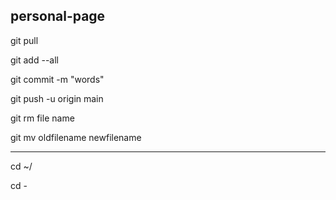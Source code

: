 ## personal-page


git pull


git add --all

git commit -m "words"

git push -u origin main


git rm file name   <!-- remove file  -->

git mv oldfilename newfilename  <!-- rename file -->


-----------------------

cd ~/

cd -   <!-- one directory back -->



